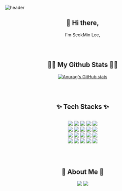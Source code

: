 ![header](https://capsule-render.vercel.app/api?type=Waving&color=0:EEFF00,100:a82da8&height=200&section=header&text=SeokMin%20Lee&fontColor=ffffff&fontSize=50)



<h2 align="center">👋 Hi there,</h2>
<div align="center">
I'm SeokMin Lee, 

<br/></br>
<h2 align="center">🧑‍💻 My Github Stats 🧑‍💻</h2>
<div align="center">

[![Anurag's GitHub stats](https://github-readme-stats.vercel.app/api?username=ing970&hide_title=true&show_icons=true&include_all_commits=true&disable_animations=true&theme=tokyonight)](https://github.com/anuraghazra/github-readme-stats)
</div>

<br/></br>
<h2 align="center">✨ Tech Stacks ✨</h2>
<div align="center">
  
 <br/>
  
<img src="https://img.shields.io/badge/Python-3776AB?style=for-the-badge&logo=Python&logoColor=white">
<img src="https://img.shields.io/badge/Pandas-150458?style=for-the-badge&logo=Pandas&logoColor=white">
<img src="https://img.shields.io/badge/tableau-E97627?style=for-the-badge&logo=tableau&logoColor=white">
<img src="https://img.shields.io/badge/numpy-013243?style=for-the-badge&logo=numpy&logoColor=white">
<img src="https://img.shields.io/badge/MySQL-4479A1?style=for-the-badge&logo=MySQL&logoColor=white"><br>


<img src="https://img.shields.io/badge/tensorflow-FF6F00?style=for-the-badge&logo=tensorflow&logoColor=white">
<img src="https://img.shields.io/badge/scikitlearn-F7931E?style=for-the-badge&logo=scikitlearn&logoColor=white">
<img src="https://img.shields.io/badge/pytorch-EE4C2C?style=for-the-badge&logo=pytorch&logoColor=white">
<img src="https://img.shields.io/badge/opencv-5C3EE8?style=for-the-badge&logo=opencv&logoColor=white">
<img src="https://img.shields.io/badge/openai-412991?style=for-the-badge&logo=openai&logoColor=white">
<br>


<img src="https://img.shields.io/badge/aws-232F3E?style=for-the-badge&logo=Amazon aws&logoColor=white">
<img src="https://img.shields.io/badge/amazonrds-527FFF?style=for-the-badge&logo=amazonrds%20IDE&logoColor=white">
<img src="https://img.shields.io/badge/streamlit-FF4B4B?style=for-the-badge&logo=streamlit%20IDE&logoColor=white">
<img src="https://img.shields.io/badge/fastapi-009688?style=for-the-badge&logo=fastapi%20IDE&logoColor=white">
<img src="https://img.shields.io/badge/selenium-43B02A?style=for-the-badge&logo=selenium%20IDE&logoColor=white"><br>

<img src="https://img.shields.io/badge/github-181717?style=for-the-badge&logo=github&logoColor=white">
<img src="https://img.shields.io/badge/notion-000000?style=for-the-badge&logo=notion&logoColor=white">
<img src="https://img.shields.io/badge/slack-4A154B?style=for-the-badge&logo=slack&logoColor=white">
<img src="https://img.shields.io/badge/VSCode-007ACC?style=for-the-badge&logo=VisualStudioCode&logoColor=white">
<img src="https://img.shields.io/badge/jupyter-F37626?style=for-the-badge&logo=jupyter&logoColor=white">


 <br/></br>


<h2 align="center">🎳 About Me 🎳</h2>
<div align="center">

<a href="https://ing970.tistory.com/"><img src="https://img.shields.io/badge/tistory-000000?style=flat&logo=tistory&logoColor=white"></a>
<a href="https://www.instagram.com/seok.mani_/"><img src="https://img.shields.io/badge/instagram-E4405F?style=flat&logo=instagram&logoColor=white"></a>


